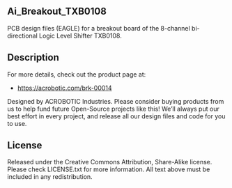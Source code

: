 ## Ai\_Breakout\_TXB0108

PCB design files (EAGLE) for a breakout board of the 8-channel bi-directional
Logic Level Shifter TXB0108.

## Description

For more details, check out the product page at:

   * https://acrobotic.com/brk-00014

Designed by ACROBOTIC Industries.  Please consider buying products from us to 
help fund future Open-Source projects like this! We’ll always put our best 
effort in every project, and release all our design files and code for you to 
use. 

## License

Released under the Creative Commons Attribution, Share-Alike license. Please 
check LICENSE.txt for more information. All text above must be included in any 
redistribution.
